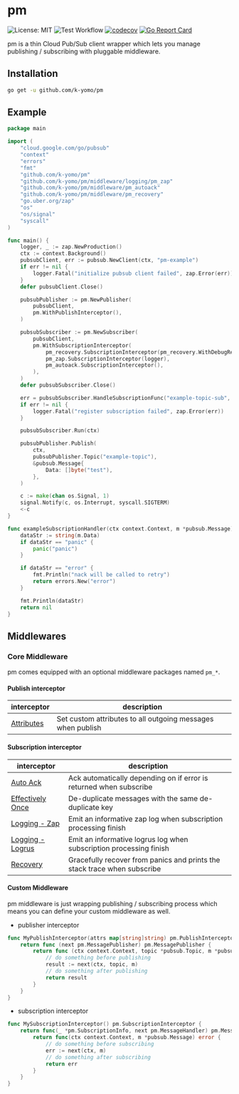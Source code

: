 # pm

![License: MIT](https://img.shields.io/badge/License-MIT-blue.svg)
![Test Workflow](https://github.com/k-yomo/pm/workflows/Test/badge.svg)
[![codecov](https://codecov.io/gh/k-yomo/pm/branch/main/graph/badge.svg)](https://codecov.io/gh/k-yomo/pm)
[![Go Report Card](https://goreportcard.com/badge/k-yomo/pm)](https://goreportcard.com/report/k-yomo/pm)

pm is a thin Cloud Pub/Sub client wrapper which lets you manage publishing / subscribing with pluggable middleware.

## Installation

```sh
go get -u github.com/k-yomo/pm
```

## Example

```go
package main

import (
	"cloud.google.com/go/pubsub"
	"context"
	"errors"
	"fmt"
	"github.com/k-yomo/pm"
	"github.com/k-yomo/pm/middleware/logging/pm_zap"
	"github.com/k-yomo/pm/middleware/pm_autoack"
	"github.com/k-yomo/pm/middleware/pm_recovery"
	"go.uber.org/zap"
	"os"
	"os/signal"
	"syscall"
)

func main() {
	logger, _ := zap.NewProduction()
	ctx := context.Background()
	pubsubClient, err := pubsub.NewClient(ctx, "pm-example")
	if err != nil {
		logger.Fatal("initialize pubsub client failed", zap.Error(err))
	}
	defer pubsubClient.Close()

	pubsubPublisher := pm.NewPublisher(
		pubsubClient,
		pm.WithPublishInterceptor(),
	)

	pubsubSubscriber := pm.NewSubscriber(
		pubsubClient,
		pm.WithSubscriptionInterceptor(
			pm_recovery.SubscriptionInterceptor(pm_recovery.WithDebugRecoveryHandler()),
			pm_zap.SubscriptionInterceptor(logger),
			pm_autoack.SubscriptionInterceptor(),
		),
	)
	defer pubsubSubscriber.Close()

	err = pubsubSubscriber.HandleSubscriptionFunc("example-topic-sub", exampleSubscriptionHandler)
	if err != nil {
		logger.Fatal("register subscription failed", zap.Error(err))
	}

	pubsubSubscriber.Run(ctx)

	pubsubPublisher.Publish(
		ctx,
		pubsubPublisher.Topic("example-topic"),
		&pubsub.Message{
			Data: []byte("test"),
		},
	)

	c := make(chan os.Signal, 1)
	signal.Notify(c, os.Interrupt, syscall.SIGTERM)
	<-c
}

func exampleSubscriptionHandler(ctx context.Context, m *pubsub.Message) error {
	dataStr := string(m.Data)
	if dataStr == "panic" {
		panic("panic")
	}

	if dataStr == "error" {
		fmt.Println("nack will be called to retry")
		return errors.New("error")
	}

	fmt.Println(dataStr)
	return nil
}
```

## Middlewares

### Core Middleware

pm comes equipped with an optional middleware packages named `pm_*`.

#### Publish interceptor

| interceptor                                                                                                | description                                                              |
|------------------------------------------------------------------------------------------------------------|--------------------------------------------------------------------------|
| [Attributes](https://pkg.go.dev/github.com/k-yomo/pm/interceptor/pm_attributes#PublishInterceptor)          | Set custom attributes to all outgoing messages when publish              |

#### Subscription interceptor

| interceptor                                                                                                        | description                                                              |
|--------------------------------------------------------------------------------------------------------------------|--------------------------------------------------------------------------|
| [Auto Ack](https://pkg.go.dev/github.com/k-yomo/pm/interceptor/pm_autoack#SubscriptionInterceptor)                 | Ack automatically depending on if error is returned when subscribe       |
| [Effectively Once](https://pkg.go.dev/github.com/k-yomo/pm/interceptor/pm_effectively_once#SubscriptionInterceptor)| De-duplicate messages with the same de-duplicate key                     |
| [Logging - Zap](https://pkg.go.dev/github.com/k-yomo/pm/interceptor/logging/pm_zap#SubscriptionInterceptor)        | Emit an informative zap log when subscription processing finish          |
| [Logging - Logrus](https://pkg.go.dev/github.com/k-yomo/pm/interceptor/logging/logrus_zap#SubscriptionInterceptor) | Emit an informative logrus log when subscription processing finish       |
| [Recovery](https://pkg.go.dev/github.com/k-yomo/pm/interceptor/pm_recovery#SubscriptionInterceptor)                | Gracefully recover from panics and prints the stack trace when subscribe |

#### Custom Middleware
pm middleware is just wrapping publishing / subscribing process which means you can define your custom middleware as well.
- publisher interceptor
```go
func MyPublishInterceptor(attrs map[string]string) pm.PublishInterceptor {
	return func (next pm.MessagePublisher) pm.MessagePublisher {
		return func (ctx context.Context, topic *pubsub.Topic, m *pubsub.Message) *pubsub.PublishResult {
			// do something before publishing 
			result := next(ctx, topic, m)
			// do something after publishing 
			return result
		}
	}
}
```

- subscription interceptor
```go
func MySubscriptionInterceptor() pm.SubscriptionInterceptor {
	return func(_ *pm.SubscriptionInfo, next pm.MessageHandler) pm.MessageHandler {
		return func(ctx context.Context, m *pubsub.Message) error {
			// do something before subscribing 
			err := next(ctx, m) 
			// do something after subscribing 
			return err
		}
	}
}
```
